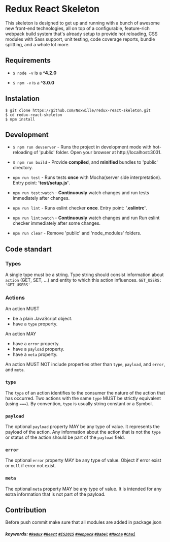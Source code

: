 # Redux React Skeleton
This skeleton is designed to get up and running with a bunch of awesome new front-end technologies, all on top of a configurable, feature-rich webpack build system that's already setup to provide hot reloading, CSS modules with Sass support, unit testing, code coverage reports, bundle splitting, and a whole lot more.

## Requirements
- ``` $ node -v ``` is a **^4.2.0**

- ``` $ npm -v ``` is a **^3.0.0**


## Instalation
```
$ git clone https://github.com/Noxwille/redux-react-skeleton.git
$ cd redux-react-skeleton
$ npm install 
```


## Development

- ``` $ npm run devserver ``` - Runs the project in development mode with hot-reloading of 'public' folder. Open your browser at http://localhost:3031.

- ``` $ npm run build ``` - Provide **compiled**, and **minified** bundles to 'public' directory.

- ``` npm run test ``` - Runs tests **once** with Mocha(server side interpretation). Entry point: **'test/setup.js'**.

- ``` npm run test:watch ``` - **Continuously** watch changes and run tests immediately after changes.

- ``` npm run lint ``` - Runs eslint checker **once**. Entry point: **'.eslintrc'**.

- ``` npm run lint:watch ``` - **Continuously** watch changes and run Run eslint checker immediately after some changes.

- ``` npm run clear ``` - Remove 'public' and 'node_modules' folders.


## Code standart
### Types
A single type must be a string.
Type string  should consist information about `action` (GET, SET, ...) and entity to which this action influences.
``` GET_USERS: 'GET_USERS' ```

### Actions

An action MUST

- be a plain JavaScript object.
- have a `type` property.

An action MAY

- have a `error` property.
- have a `payload` property.
- have a `meta` property.

An action MUST NOT include properties other than `type`, `payload`, and `error`, and `meta`.

### `type`

The `type` of an action identifies to the consumer the nature of the action that has occurred. Two actions with the same `type` MUST be strictly equivalent (using `===`). By convention, `type` is usually string constant or a Symbol.

### `payload`

The optional `payload` property MAY be any type of value. It represents the payload of the action. Any information about the action that is not the `type` or status of the action should be part of the `payload` field.

### `error`

The optional `error` property MAY be any type of value. Object if error exist or `null` if error not exist.

### `meta`

The optional `meta` property MAY be any type of value. It is intended for any extra information that is not part of the payload.


## Contribution
Before push commit make sure that all modules are added in package.json

##### keywords:  [`#Redux`](https://github.com/rackt/redux) [`#React`](https://facebook.github.io/react/) [`#ES2015`](http://www.ecma-international.org/ecma-262/6.0/) [`#Webpack`](https://webpack.github.io) [`#Babel`](https://babeljs.io) [`#Mocha`](https://mochajs.org) [`#Chai`](http://chaijs.com)
